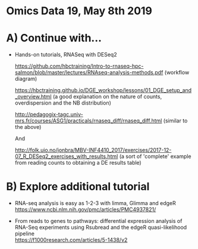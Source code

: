 # Omics Data 19, May 8th 2019

# A) Continue with...

- Hands-on tutorials, RNASeq with DESeq2

  https://github.com/hbctraining/Intro-to-rnaseq-hpc-salmon/blob/master/lectures/RNAseq-analysis-methods.pdf (workflow diagram)

  https://hbctraining.github.io/DGE_workshop/lessons/01_DGE_setup_and_overview.html
  (a good explanation on the nature of counts, overdispersion and the NB distribution)

  http://pedagogix-tagc.univ-mrs.fr/courses/ASG1/practicals/rnaseq_diff/rnaseq_diff.html
  (similar to the above)
  
  And
  
  http://folk.uio.no/jonbra/MBV-INF4410_2017/exercises/2017-12-07_R_DESeq2_exercises_with_results.html
  (a sort of 'complete' example from reading counts to obtaining a DE results table)

# B) Explore additional tutorial

- RNA-seq analysis is easy as 1-2-3 with limma, Glimma and edgeR
  https://www.ncbi.nlm.nih.gov/pmc/articles/PMC4937821/
  
- From reads to genes to pathways: differential expression analysis of RNA-Seq experiments using Rsubread and the edgeR quasi-likelihood pipeline  
  https://f1000research.com/articles/5-1438/v2
  
